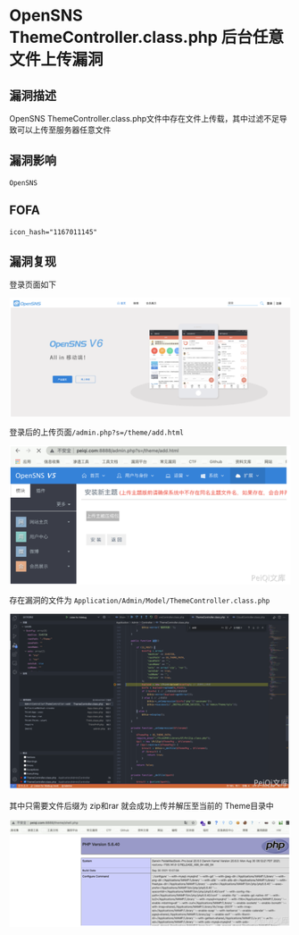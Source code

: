 # OpenSNS ThemeController.class.php 后台任意文件上传漏洞

## 漏洞描述

OpenSNS ThemeController.class.php文件中存在文件上传载，其中过滤不足导致可以上传至服务器任意文件

## 漏洞影响

```
OpenSNS
```

## FOFA

```
icon_hash="1167011145"
```

## 漏洞复现

登录页面如下

![image-20220518154644354](./images/202205181546412.png)

登录后的上传页面`/admin.php?s=/theme/add.html`

![image-20220518154658941](./images/202205181546002.png)

存在漏洞的文件为 `Application/Admin/Model/ThemeController.class.php`

![image-20220518154711821](./images/202205181547904.png)

其中只需要文件后缀为 zip和rar 就会成功上传并解压至当前的 Theme目录中

![image-20220518154728501](./images/202205181547562.png)